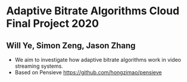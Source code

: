 # Adaptive Bitrate Algorithms Cloud Final Project 2020
## Will Ye, Simon Zeng, Jason Zhang

- We aim to investigate how adaptive bitrate algorithms work in video streaming systems.
- Based on Pensieve https://github.com/hongzimao/pensieve

